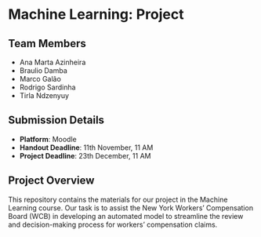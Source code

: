 # Machine Learning: Project

## Team Members
- Ana Marta Azinheira
- Braulio Damba
- Marco Galão
- Rodrigo Sardinha
- Tirla Ndzenyuy

## Submission Details
- **Platform**: Moodle
- **Handout Deadline**: 11th November, 11 AM
- **Project Deadline**: 23th December, 11 AM

## Project Overview
This repository contains the materials for our project in the Machine Learning course. Our task is to assist the New York Workers’ Compensation Board (WCB) in developing an automated model to streamline the review and decision-making process for workers’ compensation claims.
